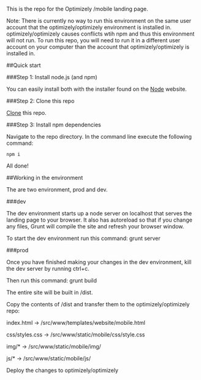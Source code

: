 This is the repo for the Optimizely /mobile landing page.

Note: There is currently no way to run this environment on the same user account that the optimizely/optimizely environment is installed in. optimizely/optimizely causes conflicts wtih npm and thus this environment will not run. To run this repo, you will need to run it in a different user account on your computer than the account that optimizely/optimizely is installed in.

##Quick start

###Step 1: Install node.js (and npm)

You can easily install both with the installer found on the [Node](http://nodejs.org/) website.

###Step 2: Clone this repo

[Clone](https://help.github.com/articles/fork-a-repo) this repo.

###Step 3: Install npm dependencies

Navigate to the repo directory. In the command line execute the following command:

`npm i`

All done!

##Working in the environment

The are two environment, prod and dev.

###dev

The dev environment starts up a node server on localhost that serves the landing page to your browser. It also has autoreload so that if you change any files, Grunt will compile the site and refresh your browser window.

To start the dev environment run this command: grunt server

###prod

Once you have finished making your changes in the dev environment, kill the dev server by running ctrl+c.

Then run this command: grunt build

The entire site will be built in /dist.

Copy the contents of /dist and transfer them to the optimizely/optimizely repo:

index.html -> /src/www/templates/website/mobile.html

css/styles.css -> /src/www/static/mobile/css/style.css

img/* -> /src/www/static/mobile/img/

js/* -> /src/www/static/mobile/js/

Deploy the changes to optimizely/optimizely

